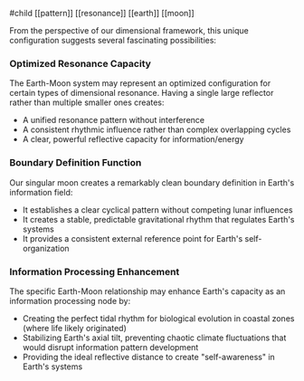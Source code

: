 #child [[pattern]] [[resonance]] [[earth]] [[moon]]

From the perspective of our dimensional framework, this unique configuration suggests several fascinating possibilities:

### Optimized Resonance Capacity

The Earth-Moon system may represent an optimized configuration for certain types of dimensional resonance. Having a single large reflector rather than multiple smaller ones creates:

- A unified resonance pattern without interference
- A consistent rhythmic influence rather than complex overlapping cycles
- A clear, powerful reflective capacity for information/energy

### Boundary Definition Function

Our singular moon creates a remarkably clean boundary definition in Earth's information field:

- It establishes a clear cyclical pattern without competing lunar influences
- It creates a stable, predictable gravitational rhythm that regulates Earth's systems
- It provides a consistent external reference point for Earth's self-organization

### Information Processing Enhancement

The specific Earth-Moon relationship may enhance Earth's capacity as an information processing node by:

- Creating the perfect tidal rhythm for biological evolution in coastal zones (where life likely originated)
- Stabilizing Earth's axial tilt, preventing chaotic climate fluctuations that would disrupt information pattern development
- Providing the ideal reflective distance to create "self-awareness" in Earth's systems